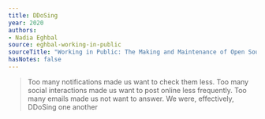 ```yaml
---
title: DDoSing
year: 2020
authors:
- Nadia Eghbal
source: eghbal-working-in-public
sourceTitle: "Working in Public: The Making and Maintenance of Open Source Software"
hasNotes: false
---
```


> Too many notifications made us want to check them less. Too many social interactions made us want to post online less frequently. Too many emails made us not want to answer. We were, effectively, DDoSing one another
